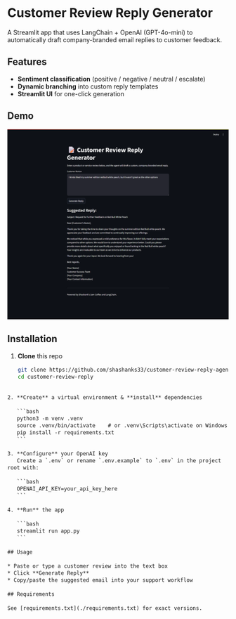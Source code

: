 # Customer Review Reply Generator

A Streamlit app that uses LangChain + OpenAI (GPT-4o-mini) to automatically draft company-branded email replies to customer feedback.

## Features

- **Sentiment classification** (positive / negative / neutral / escalate)  
- **Dynamic branching** into custom reply templates  
- **Streamlit UI** for one-click generation  

## Demo

![Screenshot of the app](./screenshot.png)

## Installation

1. **Clone** this repo  
   ```bash
   git clone https://github.com/shashanks33/customer-review-reply-agent.git
   cd customer-review-reply
````

2. **Create** a virtual environment & **install** dependencies

   ```bash
   python3 -m venv .venv
   source .venv/bin/activate    # or .venv\Scripts\activate on Windows
   pip install -r requirements.txt
   ```

3. **Configure** your OpenAI key
   Create a `.env` or rename `.env.example` to `.env` in the project root with:

   ```bash
   OPENAI_API_KEY=your_api_key_here
   ```

4. **Run** the app

   ```bash
   streamlit run app.py
   ```

## Usage

* Paste or type a customer review into the text box
* Click **Generate Reply**
* Copy/paste the suggested email into your support workflow

## Requirements

See [requirements.txt](./requirements.txt) for exact versions.